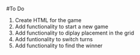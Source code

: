 #To Do

1. Create HTML for the game
2. Add functionality to start a new game
3. Add functionality to diplay placement in the grid
4. Add funtionality to switch turns
5. Add functionality to find the winner
